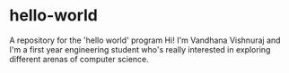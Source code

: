 # hello-world
A repository for the 'hello world' program
Hi! I'm Vandhana Vishnuraj and I'm a first year engineering student who's really interested in exploring different arenas of computer science.
